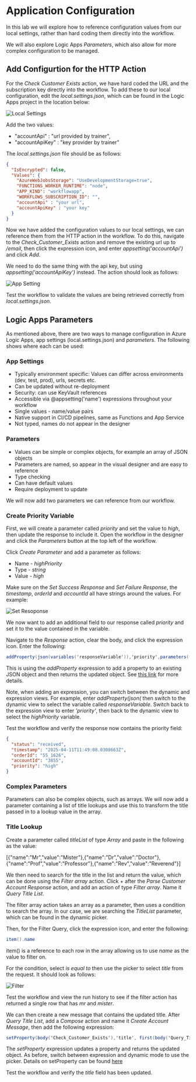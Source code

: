 # Application Configuration

In this lab we will explore how to reference configuration values from our local settings, rather than hard coding them directly into the workflow.

We will also explore Logic Apps *Parameters*, which also allow for more complex configuration to be managed.

## Add Configurtion for the HTTP Action

For the *Check Customer Exists* action, we have hard coded the URL and the subscription key directly into the workflow. To add these to our local configuration, edit the *local.settings.json*, which can be found in the Logic Apps project in the location below:

![Local Settings](<images/Logic App - local settings.png>)

Add the two values:

-    "accountApi" : "url provided by trainer",
-    "accountApiKey" : "key provider by trainer"

The *local.settings.json* file should be as follows:

```json
{
  "IsEncrypted": false,
  "Values": {
    "AzureWebJobsStorage": "UseDevelopmentStorage=true",
    "FUNCTIONS_WORKER_RUNTIME": "node",
    "APP_KIND": "workflowapp",
    "WORKFLOWS_SUBSCRIPTION_ID": "",
    "accountApi" : "your url",
    "accountApiKey" : "your key"
  }
}
```
Now we have added the configuration values to our local settings, we can reference them from the HTTP action in the workflow. To do this, navigate to the *Check_Customer_Exists* action and remove the existing url up to */email*, then click the expression icon, and enter *appsetting('accountApi')* and click *Add*.

We need to do the same thing with the api key, but using *appsetting('accountApiKey')* instead. The action should look as follows:

![App Setting](<images/workflow - appsetting.png>)

Test the workflow to validate the values are being retrieved correctly from *local.settings.json*.

## Logic Apps Parameters

As mentioned above, there are two ways to manage configuration in Azure Logic Apps, app settings (local.settings.json) and *parameters*. The following shows where each can be used:

### App Settings
- Typically environment specific: Values can differ across environments (dev, test, prod), urls, secrets etc.
- Can be updated without re-deployment
- Security: can use KeyVault references
- Accessible via @appsetting('name') expressions throughout your workflow
- Single values - name/value pairs
- Native support in CI/CD pipelines, same as Functions and App Service
- Not typed, names do not appear in the designer

### Parameters
- Values can be simple or complex objects, for example an array of JSON objects
- Parameters are named, so appear in the visual designer and are easy to reference
- Type checking
- Can have default values
- Require deployment to update

We will now add two parameters we can reference from our workflow.

### Create Priority Variable
First, we will create a parameter called *priority* and set the value to *high*, then update the response to include it. Open the workflow in the designer and click the *Parameters* button at the top left of the workflow.

Click *Create Parameter* and add a parameter as follows:

- Name - *highPriority*
- Type - *string*
- Value - *high*

Make sure on the *Set Success Response* and *Set Failure Response*, the *timestamp*, *orderId* and *accountId* all have strings around the values. For example:

![Set Resoponse](<images/Workflow - set response.png>)

We now want to add an additional field to our response called *priority* and set it to the value contained in the variable.

Navigate to the *Response* action, clear the body, and click the expression icon. Enter the following:
```c#
addProperty(json(variables('responseVariable')),'priority',parameters('highPriority'))
```
This is using the *addProperty* expression to add a property to an existing JSON object and then returns the updated object. See [this link](https://learn.microsoft.com/en-us/azure/logic-apps/workflow-definition-language-functions-reference#addProperty) for more details.


Note, when adding an expression, you can switch between the dynamic and expression views. For example, enter *addProperty(json(* then switch to the dynamic view to select the variable called *responseVariable*. Switch back to the expression view to enter *'priority'*, then back to the dynamic view to select the *highPriority* variable.

Test the workflow and verify the response now contains the priority field:

```json
{
  "status": "received",
  "timestamp": "2025-04-11T11:49:08.0308663Z",
  "orderId": "55_1626",
  "accountId": "3855",
  "priority": "high"
}
```

### Complex Parameters

Parameters can also be complex objects, such as arrays. We will now add a parameter containing a list of title lookups and use this to transform the title passed in to a lookup value in the array.

### Title Lookup

Create a parameter called *titleList* of type *Array* and paste in the following as the value:

[{"name":"Mr","value":"Mister"},{"name":"Dr","value":"Doctor"},{"name":"Prof","value":"Professor"},{"name":"Rev","value":"Reverend"}]

We then need to search for the title in the list and return the value, which can be done using the *Filter array* action. Click + after the *Parse Customer Account Response* action, and add an action of type *Filter array*. Name it *Query Title List*.

The filter array action takes an array as a parameter, then uses a condition to search the array. In our case, we are searching the *TitleList* parameter, which can be found in the dynamic picker.

Then, for the Filter Query, click the expression icon, and enter the following:

```c#
item().name
```

item() is a reference to each row in the array allowing us to use *name* as the value to filter on.

For the condition, select *is equal to* then use the picker to select *title* from the request. It should look as follows:

![Filter](<images/Workflow - Filter.png>)

Test the workflow and view the run history to see if the filter action has returned a single row that has *mr* and *mister*.

We can then create a new message that contains the updated title. After *Query Title List*, add a *Compose* action and name it *Create Account Message*, then add the following expression:

```c#
setProperty(body('Check_Customer_Exists'),'title', first(body('Query_Title_List')).value)
```

The *setProperty* expression updates a property and returns the updated object. As before, switch between expression and dynamic mode to use the picker. Details on setProperty can be found [here](https://learn.microsoft.com/en-us/azure/logic-apps/workflow-definition-language-functions-reference#setproperty)

Test the workflow and verify the *title* field has been updated.
